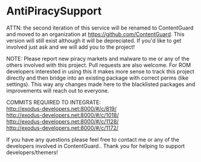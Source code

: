 # AntiPiracySupport

ATTN: the second iteration of this service will be renamed to ContentGuard and moved to an organization at
https://github.com/ContentGuard.  This version will still exist although it will be depreciated. If you'd 
like to get involved just ask and we will add you to the project!

NOTE:
Please report new piracy markets and malware to me or any of the others involved with this project.  Pull
requests are also welcome. For ROM developers interested in using this it makes more sense to track this 
project directly and then bridge into an existing package with correct perms (like settings).  This way 
any changes made here to the blacklisted packages and improvements will reach out to everyone.

COMMITS REQUIRED TO INTEGRATE: <br />
http://exodus-developers.net:8000/#/c/819/ <br />
http://exodus-developers.net:8000/#/c/1018/ <br />
http://exodus-developers.net:8000/#/c/1128/ <br />
http://exodus-developers.net:8000/#/c/1172/

If you have any questions please feel free to contact me or any of the developers involved in ContentGuard..
Thank you for helping to support developers/themers!
